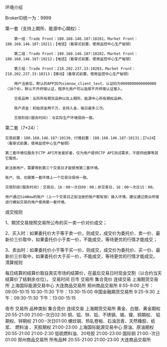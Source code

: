 环境介绍

BrokerID统一为：9999

第一套（支持上期所、能源中心期权）：

        第一组：Trade Front：180.168.146.187:10201，Market Front：180.168.146.187:10211；【电信】（看穿式前置，使用监控中心生产秘钥）

        第二组：Trade Front：180.168.146.187:10202，Market Front：180.168.146.187:10212；【电信】（看穿式前置，使用监控中心生产秘钥）

        第三组：Trade Front：218.202.237.33:10203，Market Front：218.202.237.33:10213；【移动】（看穿式前置，使用监控中心生产秘钥）

        用户注册后，默认的APPID为simnow_client_test，认证码为0000000000000000（16个0），默认不开终端认证，程序化用户可以选择不开终端认证接入。

        交易品种：五所所有期货品种以及上期所、能源中心所有期权品种。

        账户资金：初始资金两千万，支持入金，每日最多三次。

        交易阶段(服务时间)：与实际生产环境保持一致。

第二套（7*24）：

    交易前置：180.168.146.187:10130，行情前置：180.168.146.187:10131；【7x24】（看穿式前置，使用监控中心生产秘钥）

    第二套环境仅服务于CTP API开发爱好者，仅为用户提供CTP API测试需求，不提供结算等其它服务。

    新注册用户，需要等到第三个交易日才能使用第二套环境。

    账户、钱、仓跟第一套环境上一个交易日保持一致。

    交易阶段(服务时间)：交易日，16：00～次日09：00；非交易日，16：00～次日15：00。

    用户通过SimNow的账户（上一个交易日之前注册的账户都有效）接入环境，建议通过商业终端进行模拟交易的用户使用第一套环境。
成交规则

1、期货交易按照交易所公布的买一卖一价对价成交；

2、买入时：如果委托价大于等于卖一价，则成交，成交价为委托价、卖一价、最新价三价取中，如果委托价小于卖一价，不能成交，等待更优的行情才能成交；

3、卖出时：如果委托价小于等于买一价，则成交，成交价为委托价、买一价、最新价三价取中，如果委托价大于买一价，不能成交，等待更优的行情才能成交。
清算规则

每日结算的结算价取自真实市场的结算价，在最后交易日时现金交割（以合约当天结算价了结剩余仓位）。
交易时间
日市
交易所 	集合竞价 	连续交易
上海期货交易所
上海国际能源交易中心
大连商品交易所
郑州商品交易所 	8:55-9:00 	上午：09:00-10:15 10:30-11:30
下午：13:30-15:00
中国金融期货交易所 	9:25-9:30 	上午：09:30-11:30
下午：13:00-15:15

夜市
交易所 	品种类别 	集合竞价 	连续交易
上海期货交易所 	黄金、白银、黄金期权 	20:55-21:00 	21:00:-次日02:30
铜、铝、锌、铅、不锈钢、锡、镍、铜期权、
铝期权、锌期权 	21:00:-次日01:00
螺纹钢、热轧卷板、石油沥青、天然橡胶、纸浆、
燃料油 、天胶期权 	21:00-23:00
上海国际能源交易中心 	原油、原油期权 	20:55-21:00 	21:00-2:30
低硫燃料油、20号胶 	21:00-23:00
国际铜 	21:00:-次日01:00
郑州商品交易所 	所有品种 	20:55-21:00 	21:00-23:00
大连商品交易所